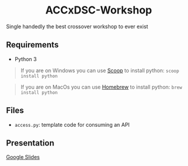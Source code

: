 <p>
  <h1 align="center">ACCxDSC-Workshop</h1>
</p>
Single handedly the best crossover workshop to ever exist

## Requirements

- Python 3

> If you are on Windows you can use [Scoop](https://scoop.sh/) to install python: `scoop install python`

> If you are on MacOs you can use [Homebrew](https://brew.sh/) to install python: `brew install python`

## Files

- `access.py`: template code for consuming an API

## Presentation

[Google Slides](https://docs.google.com/presentation/d/1IEuTR2fZtEn2OPmASANTcH6ppOQCCCmsO7jBlfcx1Jo/edit?usp=sharing)

